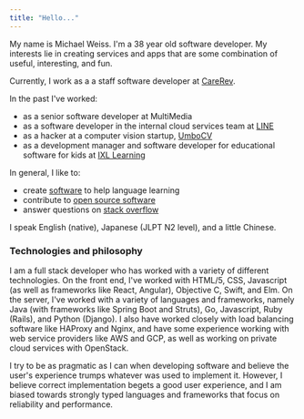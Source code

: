 ```yaml
---
title: "Hello..."
---
```


My name is Michael Weiss.  I'm a 38 year old software developer.  My interests lie in
creating services and apps that are some combination of useful, interesting, and fun.

Currently, I work as a a staff software developer at [CareRev](https://www.carerev.com/).

In the past I've worked:
 - as a senior software developer at MultiMedia
 - as a software developer in the internal cloud services team at [LINE](https://line.me/)
 - as a hacker at a computer vision startup, [UmboCV](https://umbocv.ai/)
 - as a development manager and software developer for educational software for kids at [IXL Learning](https://www.ixl.com/)


In general, I like to:

- create [software](https://en.modole.io) to help language learning
- contribute to [open source software](https://github.com/mweiss/elm-rte-toolkit)
- answer questions on [stack overflow](https://stackoverflow.com/users/33254/mweiss)

I speak English (native), Japanese (JLPT N2 level), and a little Chinese.

### Technologies and philosophy

I am a full stack developer who has worked with a variety of different technologies.  On the front end,
I've worked with HTML/5, CSS, Javascript (as well as frameworks like React, Angular), Objective C, Swift, and Elm.  On the server,
I've worked with a variety of languages and frameworks, namely Java (with frameworks like Spring Boot and Struts),
Go, Javascript, Ruby (Rails), and Python (Django).  I also have worked closely with load balancing software like HAProxy and Nginx, and have some
experience working with web service providers like AWS and GCP, as well as working on private cloud services with OpenStack.
 
I try to be as pragmatic as I can when developing software and believe the user's experience
trumps whatever was used to implement it.  However, I believe correct implementation begets a good
user experience, and I am biased towards strongly typed languages and frameworks that focus on reliability and performance.
